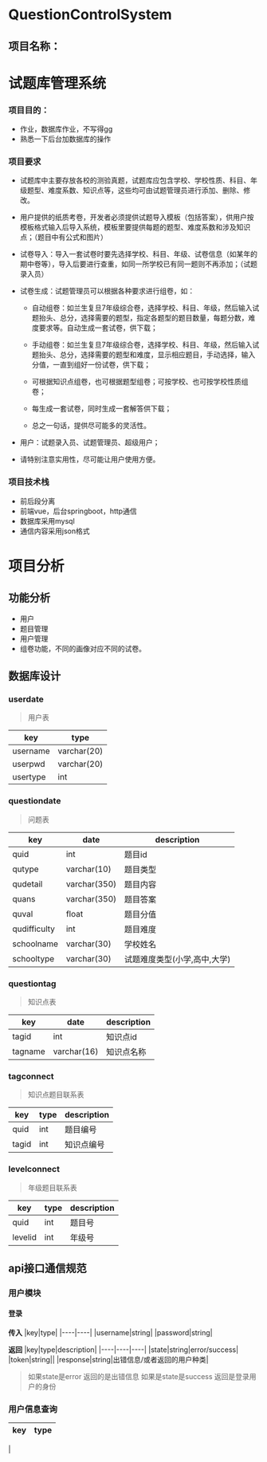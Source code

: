 # QuestionControlSystem


## 项目名称：
# 试题库管理系统

### 项目目的：
+ 作业，数据库作业，不写得gg
+ 熟悉一下后台加数据库的操作

### 项目要求

+ 试题库中主要存放各校的测验真题，试题库应包含学校、学校性质、科目、年级题型、难度系数、知识点等，这些均可由试题管理员进行添加、删除、修改。

+  用户提供的纸质考卷，开发者必须提供试题导入模板（包括答案），供用户按模板格式输入后导入系统，模板里要提供每题的题型、难度系数和涉及知识点；（题目中有公式和图片）

+  试卷导入：导入一套试卷时要先选择学校、科目、年级、试卷信息（如某年的期中卷等），导入后要进行查重，如同一所学校已有同一题则不再添加；（试题录入员）

+  试卷生成：试题管理员可以根据各种要求进行组卷，如：
   + 自动组卷：如兰生复旦7年级综合卷，选择学校、科目、年级，然后输入试题抬头、总分，选择需要的题型，指定各题型的题目数量，每题分数，难度要求等。自动生成一套试卷，供下载；

   + 手动组卷：如兰生复旦7年级综合卷，选择学校、科目、年级，然后输入试题抬头、总分，选择需要的题型和难度，显示相应题目，手动选择，输入分值，一直到组好一份试卷，供下载；

   + 可根据知识点组卷，也可根据题型组卷；可按学校、也可按学校性质组卷；

   +   每生成一套试卷，同时生成一套解答供下载；

   +   总之一句话，提供尽可能多的灵活性。

+ 用户：试题录入员、试题管理员、超级用户；

+ 请特别注意实用性，尽可能让用户使用方便。

### 项目技术栈

+ 前后段分离
+ 前端vue，后台springboot，http通信
+ 数据库采用mysql
+ 通信内容采用json格式

# 项目分析

## 功能分析

+ 用户 
+ 题目管理
+ 用户管理
+ 组卷功能，不同的画像对应不同的试卷。


## 数据库设计

### userdate
> 用户表

|key|type|
|---|---|
|username|varchar(20)|
|userpwd|varchar(20)|
|usertype|int|

### questiondate
>问题表  

|key|date|description|
|----|---|---|
|quid|int|题目id|
|qutype|varchar(10)|题目类型|
|qudetail|varchar(350)|题目内容|
|quans|varchar(350)|题目答案|
|quval|float|题目分值|
|qudifficulty|int|题目难度|
|schoolname|varchar(30)|学校姓名|
|schooltype|varchar(30)|试题难度类型(小学,高中,大学)|


### questiontag
>知识点表

|key|date|description|
|---|---|---|
|tagid|int|知识点id|
|tagname|varchar(16)|知识点名称|

### tagconnect
> 知识点题目联系表

|key|type|description|
|---|---|---|
|quid|int|题目编号|
|tagid|int|知识点编号|

### levelconnect
> 年级题目联系表

|key|type|description|
|----|----|---|
|quid|int|题目号|
|levelid|int|年级号|




## api接口通信规范

### 用户模块

#### 登录

**传入**
|key|type|
|----|----|
|username|string|
|password|string|

**返回**
|key|type|description|
|----|----|----|
|state|string|error/success|
|token|string||
|response|string|出错信息/或者返回的用户种类|
> 如果state是error
> 返回的是出错信息
> 如果是state是success
> 返回是登录用户的身份

### 用户信息查询

|key|type|
|----|----|
|



